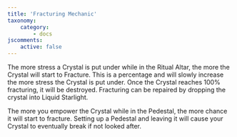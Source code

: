 ```yaml
---
title: 'Fracturing Mechanic'
taxonomy:
    category:
        - docs
jscomments:
    active: false
---
```


The more stress a Crystal is put under while in the Ritual Altar, the more the Crystal will start to Fracture. This is a percentage and will slowly increase the more stress the Crystal is put under. Once the Crystal reaches 100% fracturing, it will be destroyed. Fracturing can be repaired by dropping the crystal into Liquid Starlight.

The more you empower the Crystal while in the Pedestal, the more chance it will start to fracture. Setting up a Pedestal and leaving it will cause your Crystal to eventually break if not looked after.
